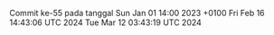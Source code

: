 Commit ke-55 pada tanggal Sun Jan 01 14:00 2023 +0100
Fri Feb 16 14:43:06 UTC 2024
Tue Mar 12 03:43:19 UTC 2024
